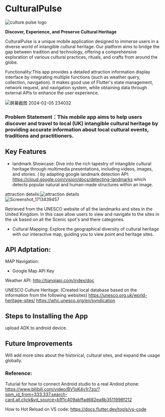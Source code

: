 # CulturalPulse
![culture pulse logo](https://github.com/ucfninf/casa0015-Culture-Pulse/assets/146268411/6f0643b4-73e3-48f2-a5e7-c161b7bb0c45)

**Discover, Experience, and Preserve Cultural Heritage**

CulturalPulse is a unique mobile application designed to immerse users in a diverse world of intangible cultural heritage. Our platform aims to bridge the gap between tradition and technology, offering a comprehensive exploration of various cultural practices, rituals, and crafts from around the globe.

Functionality:This app provides a detailed attraction information display interface by integrating multiple functions (such as weather query, collection, navigation). It makes good use of Flutter's state management, network request, and navigation system, while obtaining data through external APIs to enhance the user experience.

![屏幕截图 2024-02-05 234032](https://github.com/ucfninf/casa0015-Culture-Pulse/assets/146268411/0eb05043-34bc-4ad8-9e3b-eda64ffea72f)

### Problem Statement：This mobile app aims to help users discover and travel to local (UK) intangible cultural heritage by providing accurate information about local cultural events, traditions and practitioners.

## Key Features

- landmark Showcase: Dive into the rich tapestry of intangible cultural heritage through multimedia presentations, including videos, images, and stories.
 ( by adapting google landmark detection API: https://cloud.google.com/vision/docs/detecting-landmarks
which detects popular natural and human-made structures within an image.
  
attraction details:![attraction details](https://github.com/ucfninf/casa0015-Culture-Pulse/assets/146268411/18ad76fd-792a-4d46-97af-b6b844ec5918)  
![Screenshot_1713439457](https://github.com/ucfninf/casa0015-Culture-Pulse/assets/146268411/e2f54f62-188d-407f-91dc-851c7bb39fae)

Retrieved from the UNESCO website of all the landmarks and sites in the United Kingdom. In this case allow users to view and navigate to the sites in the uk based on all the Scenic spot's and there categories.

- Cultural Mapping: Explore the geographical diversity of cultural heritage with our interactive map, guiding you to view point and heritage sites.

## API Adptation:
  MAP Navigation:
 -  Google Map API Key

Weather API:
http://tianqiapi.com/index/doc 

 UNESCO Culture Heritage: (Created local database based on the information from the following websites)
  https://unesco.org.uk/world-heritage-sites/
  https://whc.unesco.org/en/syndication  

## Steps to Installing the App
upload ADK to android device.

## Future Improvements
Will add more sites about the historical, cultural sites, and expand the usage globally.
### Reference:

Tuturial for how to connect Android studio to a real Andoid phone: https://www.bilibili.com/video/BV1oK4y1r7zo/?spm_id_from=333.337.search-card.all.click&vd_source=b1f1c409abffad682ea8b3511998f212 

How to Hot Reload on VS code: https://docs.flutter.dev/tools/vs-code


